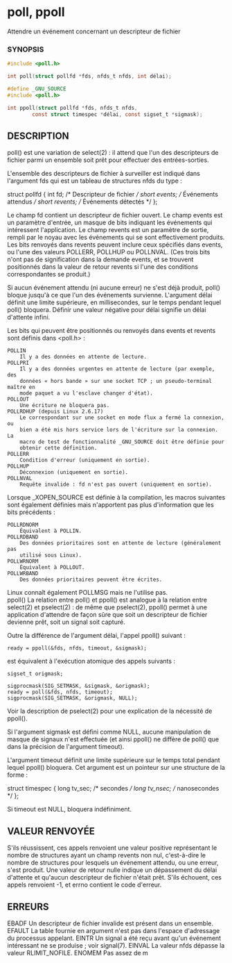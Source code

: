 # poll, ppoll 

Attendre un événement concernant un descripteur de fichier  

### SYNOPSIS

```c
#include <poll.h>

int poll(struct pollfd *fds, nfds_t nfds, int délai);

#define _GNU_SOURCE
#include <poll.h>

int ppoll(struct pollfd *fds, nfds_t nfds, 
        const struct timespec *délai, const sigset_t *sigmask);
```

## DESCRIPTION


poll() est une variation de select(2) : il attend que l'un des descripteurs de 
fichier parmi un ensemble soit prêt pour effectuer des entrées-sorties.

L'ensemble des descripteurs de fichier à surveiller est indiqué dans l'argument 
fds qui est un tableau de structures nfds du type :


struct pollfd {
    int   fd;         /* Descripteur de fichier */
    short events;     /* Événements attendus    */
    short revents;    /* Événements détectés    */
};

Le champ fd contient un descripteur de fichier ouvert. Le champ events est un 
paramètre d'entrée, un masque de bits indiquant les événements qui intéressent 
l'application. Le champ revents est un paramètre de sortie, rempli par le noyau 
avec les événements qui se sont effectivement produits. Les bits renvoyés dans 
revents peuvent inclure ceux spécifiés dans events, ou l'une des valeurs 
POLLERR, POLLHUP ou POLLNVAL. (Ces trois bits n'ont pas de signification dans la 
demande events, et se trouvent positionnés dans la valeur de retour revents si 
l'une des conditions correspondantes se produit.)

Si aucun événement attendu (ni aucune erreur) ne s'est déjà produit, poll() 
bloque jusqu'à ce que l'un des événements survienne. L'argument délai définit 
une limite supérieure, en millisecondes, sur le temps pendant lequel poll() 
bloquera. Définir une valeur négative pour délai signifie un délai d'attente 
infini.

Les bits qui peuvent être positionnés ou renvoyés dans events et revents sont 
définis dans <poll.h> :

    POLLIN
        Il y a des données en attente de lecture. 
    POLLPRI
        Il y a des données urgentes en attente de lecture (par exemple, des 
		données « hors bande » sur une socket TCP ; un pseudo-terminal maître en 
		mode paquet a vu l'esclave changer d'état). 
    POLLOUT
        Une écriture ne bloquera pas. 
    POLLRDHUP (depuis Linux 2.6.17)
        Le correspondant sur une socket en mode flux a fermé la connexion, ou 
		bien a été mis hors service lors de l'écriture sur la connexion. La
		macro de test de fonctionnalité _GNU_SOURCE doit être définie pour 
		obtenir cette définition. 
    POLLERR
        Condition d'erreur (uniquement en sortie). 
    POLLHUP
        Déconnexion (uniquement en sortie). 
    POLLNVAL
        Requête invalide : fd n'est pas ouvert (uniquement en sortie). 

Lorsque _XOPEN_SOURCE est définie à la compilation, les macros suivantes sont 
également définies mais n'apportent pas plus d'information que les bits 
précédents :

    POLLRDNORM
        Équivalent à POLLIN. 
    POLLRDBAND
        Des données prioritaires sont en attente de lecture (généralement pas 
		utilisé sous Linux). 
    POLLWRNORM
        Équivalent à POLLOUT. 
    POLLWRBAND
        Des données prioritaires peuvent être écrites. 

Linux connaît également POLLMSG mais ne l'utilise pas.  
ppoll()
La relation entre poll() et ppoll() est analogue à la relation entre select(2) 
et pselect(2) : de même que pselect(2), ppoll() permet à une application 
d'attendre de façon sûre que soit un descripteur de fichier devienne prêt, soit 
un signal soit capturé.

Outre la différence de l'argument délai, l'appel ppoll() suivant :


    ready = ppoll(&fds, nfds, timeout, &sigmask);

est équivalent à l'exécution atomique des appels suivants :


    sigset_t origmask;

    sigprocmask(SIG_SETMASK, &sigmask, &origmask);
    ready = poll(&fds, nfds, timeout);
    sigprocmask(SIG_SETMASK, &origmask, NULL);

Voir la description de pselect(2) pour une explication de la nécessité de ppoll().

Si l'argument sigmask est défini comme NULL, aucune manipulation de masque de 
signaux n'est effectuée (et ainsi ppoll() ne diffère de poll() que dans la 
précision de l'argument timeout).

L'argument timeout définit une limite supérieure sur le temps total pendant 
lequel ppoll() bloquera. Cet argument est un pointeur sur une structure de 
la forme :


struct timespec {
    long    tv_sec;         /* secondes */
    long    tv_nsec;        /* nanosecondes */
};

Si timeout est NULL, bloquera indéfiniment.  

## VALEUR RENVOYÉE

S'ils réussissent, ces appels renvoient une valeur positive représentant le 
nombre de structures ayant un champ revents non nul, c'est-à-dire le nombre de 
structures pour lesquels un événement attendu, ou une erreur, s'est produit. Une 
valeur de retour nulle indique un dépassement du délai d'attente et qu'aucun 
descripteur de fichier n'était prêt. S'ils échouent, ces appels renvoient -1, et 
errno contient le code d'erreur.  

## ERREURS

EBADF
    Un descripteur de fichier invalide est présent dans un ensemble. 
EFAULT
    La table fournie en argument n'est pas dans l'espace d'adressage du 
	processus appelant. 
EINTR
    Un signal a été reçu avant qu'un événement intéressant ne se produise ; 
	voir signal(7). 
EINVAL
    La valeur nfds dépasse la valeur RLIMIT_NOFILE. 
ENOMEM
    Pas assez de m

